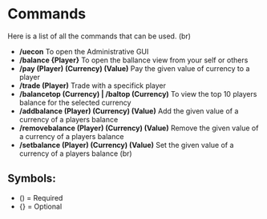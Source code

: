 # Commands
Here is a list of all the commands that can be used.
(br)

* **/uecon**
  To open the Administrative GUI
* **/balance {Player}**
  To open the ballance view from your self or others
* **/pay (Player) (Currency) (Value)**
  Pay the given value of currency to a player
* **/trade (Player)**
  Trade with a specifick player
* **/balancetop (Currency) | /baltop (Currency)**
  To view the top 10 players balance for the selected currency
* **/addbalance (Player) (Currency) (Value)**
  Add the given value of a currency of a players balance
* **/removebalance (Player) (Currency) (Value)**
  Remove the given value of a currency of a players balance
* **/setbalance (Player) (Currency) (Value)**
  Set the given value of a currency of a players balance
  (br)

## Symbols:
 - () = Required
 - {} = Optional
